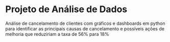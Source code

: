 # Projeto de Análise de Dados

Análise de cancelamento de clientes com gráficos e dashboards em python para identificar as principais causas de cancelamento e possíveis ações de melhoria que reduziriam a taxa de 56% para 18%
